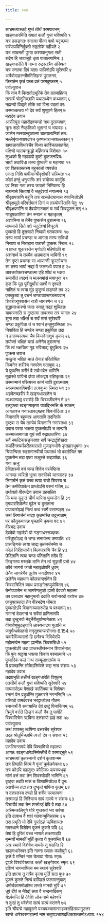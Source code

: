 ```yaml
---
title: १५४

---
```

साभ्रमत्यास्तटे गुप्तं तीर्थं परमपावनम्  
खङ्गधारमिति ख्यातं कलौ गुप्तं भविष्यति १  
यत्र प्रसङ्गतः स्नात्वा पीत्वा वापो यदृच्छया  
सर्वपापविनिर्मुक्तो रुद्रलोके महीयते २  
यत्र साभ्रमती पुण्या कश्यपानुगता सती  
रुद्रेण हि जटाजूटे धृता पातालगामिनः ३  
खङ्गधारेति वै नाम्ना रुद्रस्तत्रैव संस्थितः  
यत्र स्नात्वा दिवं याताः पापिनोऽपि सुरेश्वरि ४  
अत्रैवोदाहरन्तीममितिहासं पुरातनम्  
किरातेन कृतं यच्च व्रतं परमदुष्करम् ५  
पार्वत्युवाच  
किं नाम वै किरातोऽभूत्किं तेन व्रतमाहितम्  
तत्सर्वं श्रोतुमिच्छामि यथातथ्येन कथ्यताम् ६  
नह्यन्यो विद्यते लोके त्वां विना वदतां वरः  
तस्मात्कथय भो देव सर्वं शुश्रूषणे हितम् ७  
महादेव उवाच  
आसीत्पुरा महारौद्रश्चण्डो नाम दुरात्मवान्  
क्रूरः शठो नैष्कृतिको भूतानां च भयावहः ८  
जालेन मत्स्यान्दुष्टात्मा घातयत्यनिशं ततः  
भल्लैर्मृगान्श्वापदांश्च कृष्णसारान्सशल्लकान् ९  
खगान्नानाविधांश्चैव विध्वा कांश्चित्प्रपातयेत्  
पक्षिणो घातयन्क्रुद्धो बर्हिणश्च विशेषतः १०  
लुब्धको हि महापापो दुष्टो दुष्टजनप्रियः  
भार्या तथाविधा तस्य पुंश्चली च महामया ११  
एवं विहरतस्तस्य बहुकालो व्यवर्त्तत  
एकदा निशि पापीयान्श्रीवृक्षोपरि संस्थितः १२  
कोलं हन्तुं धनुःपाणिः शरं संयोज्य कार्मुके  
एवं निशा गता तस्य जाग्रतो निमिषस्य हि  
माघमासे सितायां वै चतुर्दश्यां नगात्मजे १३  
श्रीवृक्षपत्राणि बहूनि तत्र सञ्च्छेदयामास रुषान्वितोऽपि  
श्रीवृक्षमूले परिवर्त्तमानं लिगं च तस्योपरितानि पेतुः १४  
श्रीवृक्षपर्णानि च दैवयोगात्जातं च सर्वं शिवपूजनं तत् १५  
गण्डूषकारिणा तेन स्नपनं च महत्कृतम्  
अज्ञानिना च तेनैव पुष्कसेन दुरात्मना १६  
माघमासे सिते पक्षे चतुर्दश्यां विधूदये  
पुष्कसो हि दुराचारो निष्पन्नो गतकल्मषः १७  
तस्य भार्या प्रचण्डा च आगता तस्य सन्निधौ  
निराशा च निराहारा यत्रासौ पुष्कसः स्थितः १८  
न प्राप्तः शूकरस्तेन मृगोऽपि महिषोऽपि वा  
अशनार्थं च तस्यैव अन्नमादाय भामिनी १९  
तेन दृष्टा प्रचण्डा सा आयान्ती क्रूरलोचना  
सा तस्य भार्या नद्यां वै जलमध्ये पपात ह २०  
तावत्तयोक्तश्चण्डात्मा एहि शीघ्रं च भक्षय  
समानीतं त्वदर्थं च मत्स्यमांसं मयाधुना २१  
कृतं किं मूढ पूर्वेद्युर्मांसं पार्श्वे न दृश्यते  
नाशितं च त्वया मूढ कुटुम्बं लङ्घते तव २२  
एतच्छ्रुत्वा तु वचनं चण्डायाश्चण्डरूपवान्  
शिवरात्र्युपवासेन रात्रौ जागरणेन च २३  
शुद्धान्तःकरणो जातः स्नातुं नद्यां शुचिव्रतः  
यावत्स्नाति स दुष्टात्मा तावत्श्वा तत्र चागतः २४  
शुना तदा भक्षितं च सर्वं मांसं सुरेश्वरि  
चण्डा प्रकुपिता तं च श्वानं हन्तुमुपस्थिता २५  
निवारिता हि चण्डेन चण्डा प्रकुपिता तदा  
न हन्तव्यस्त्वया चैष किमनेनाशुभं कृतम् २६  
तयोक्तं भक्षितं चान्नं अनेनैव दुरात्मना  
किं त्वं भक्षयिता मूढ भविताद्य बुभुक्षितः २७  
पुष्कस उवाच  
यच्छुना भक्षितं चान्नं तेनाहं परितोषितः  
किमनेन शरीरेण नश्वरेण गतायुषा २८  
ये पुष्यन्ति शरीरं वै सर्वभावेन भामिनि  
मूढास्ते पापिनो ज्ञेया लोकद्वय बहिष्कृताः २९  
तस्मान्मानं परित्यज्य कामं चापि दुरात्मताम्  
स्वस्थाभावविमर्शेन तत्वबुध्या स्थिरा भव ३०  
अहमेतच्छरीरं वै खङ्गधारव्रतेन च  
त्यक्ष्याम्यद्य वरारोहे किं चिरञ्जीवनेन मे ३१  
इत्युक्त्वा खङ्गमाकृष्य यावद्भिनत्ति कं स्वकम्  
आगताश्च गणास्तावद्बहवः शिवनोदिताः ३२  
विमानानि बहून्यत्र आगतानि तदन्तिके  
दृष्ट्वा स चैव तान्येवं विमानानि गणांस्तथा ३३  
उवाच परया भक्त्या पुष्कसोऽपि च तान्प्रति  
कस्मात्समागता यूयं सर्वे रुद्राक्षधारिणः ३४  
सर्वे स्फटिकसङ्काशाः सर्वे चन्द्रार्द्धशेखराः  
कपर्दिनश्चर्मपरीतवाससो भुजङ्गभोगैः कृतहारभूषणाः ३५  
श्रियान्विता रुद्रसमानवीर्या यथातथं भो वदतोचितं मम  
पुष्कसेन तदा पृष्टा ऊचुस्ते रुद्रपार्षदाः ३६  
गणा ऊचुः  
प्रेषितास्मो वयं चण्ड शिवेन परमेष्ठिना  
आगच्छ त्वरितो भूत्वा सस्त्रीको यानमारुह ३७  
लिगार्चनं कृतं यच्च त्वया रात्रौ शिवस्य च  
तेन कर्मविपाकेन प्राप्तोऽसि परमां गतिम् ३८  
तथोक्तो वीरभद्रेण उवाच प्रहसन्निव  
किं मया सुकृतं चीर्णं पापिना पुष्कसेन हि ३९  
मृगयारसिकेनैव मूढेन च दुरात्मना  
पापाचारोह्यहं नित्यं कथं स्वर्गे वसाम्यहम् ४०  
कथं लिगार्चनं चाद्या कृतमस्ति तदुच्यताम्  
परं कौतुकमापन्नः पृच्छामि कृपया वद ४१  
वीरभद्र उवाच  
देवदेवो महादेवो यो गङ्गाधरसञ्ज्ञकः  
परितुष्टोऽद्य ते चण्ड सभार्यस्य उमापतिः ४२  
प्रासङ्गिकं त्वया चाद्य कृतमर्चनमेव च  
कोलं निरीक्षमाणेन बिल्वपत्राणि चैव हि ४३  
छेदितानि त्वया चण्ड पतितानि तदैव हि  
लिङ्गस्य मस्तके तानि तेन त्वं सुकृती प्रभो ४४  
तवैवं जागरो जातो महावृक्षोपरि ध्रुवम्  
तेनैव जागरेणैव तुतोष जगदीश्वरः ४५  
छलेनैव महाभाग कोलसन्दर्शनेन हि  
शिवरात्रिदिनं व्याध प्रसङ्गेनाप्युपोषितम् ४६  
तेनोपवासेन च जागरेणतुष्टो ह्यसौ देववरो महात्मा  
तव प्रसादाय महानुभावो ददाति सर्वान्वरदो वरांश्च ४७  
एवमुक्तस्तदा तेन वीरभद्रेण धीमता  
पुष्कसोऽपि विमानाग्र्यमारुरोह च पश्यताम् ४८  
गणानां देवतानां च सर्वेषां प्राणिनामपि  
तदा दुन्दुभयो नेदुर्भेरीतूर्याण्यनेकशः ४९  
वीणावेणुमृदङ्गानि लास्यनाट्य युतानि च  
जगुर्गन्धर्वपतयो ननृतुश्चाप्सरोगणाः 6.154.५०  
चामरैर्विज्यमानो हि छत्रैश्च विविधैरपि  
महोत्सवेन महता ह्यानीतः शिवसन्निधौ ५१  
पुष्कसोऽपि तदा प्राप्तस्तीर्थस्नान शिवार्चनात्  
किं पुनः श्रद्धया भक्त्या शिवाय परमात्माने ५२  
पुष्पादिकं फलं गन्धं ताम्बूलाक्षतमेव च  
ये प्रयच्छन्ति लोकेऽस्मिंस्ते रुद्रा नात्र संशयः ५३  
महादेव उवाच  
तदाप्रभृति तत्तीर्थं खङ्गधारेति विश्रुतम्  
एतत्तीर्थं कलौ गुप्तं भविष्यति सुरेश्वरि ५४  
माघमासेऽथ वैशाखे कार्तिक्यां च विशेषतः  
स्नानं येन प्रकुर्वन्ति मुक्तास्ते नगनन्दिनि ५५  
वसिष्ठो वामदेवश्च भरद्वाजोऽथ गौतमः  
स्नानार्थे वै समायान्ति देवं द्रष्टुं पिनाकिनम् ५६  
त्रियुगे वर्त्तते लिङ्गं कलौ नैव तु पार्वति  
विश्वामित्रेण ऋषिणा दत्तशापो ह्यहं तदा ५७  
पार्वत्युवाच  
कथं शापस्तु ऋषिणा दत्तश्चैव सुरेश्वर  
तदहं श्रोतुमिच्छामि त्वत्तो देव न संशयः ५८  
महादेव उवाच  
एकस्मिन्समये देवि विश्वामित्रो महातपाः  
आगतः खङ्गधारेऽस्मिंस्तीर्थे वै परमाद्भुते ५९  
साभ्रमत्यां कृतस्नानो दर्शनं कृतवान्मम  
तत्र तिष्ठति नित्यं वै पूजां कुर्वन्ननेकधा ६०  
तत्र कोऽपि महादुष्टः कौलिकः पापरुपधृक्  
मांसं दत्तं तदा तेन शिवस्योपरि भामिनि ६१  
दृष्ट्वा तदपि मांसं च विश्वामित्रोऽथ वै पुनः  
अब्रवीच्च तदा तत्र दुष्कृतं पापिना कृतम् ६२  
न दत्तस्तस्य दण्डो हि शर्वेण परमात्मना  
तस्मादहं हि निश्चित्य शापं दास्ये न संशयः ६३  
विचार्यैवं तदा तेन शप्तोऽहं देवि वै तदा ६४  
अस्मिन्कलियुगे घोरे गुप्तस्त्वं भव सर्वथा  
इति दत्वाथ वै शापं गतवान्मुनिसत्तमः ६५  
तदा प्रभृति भो देवि गुप्तोऽहं ऋषिशापतः  
ममस्थाने विशेषेण पूजनं कुरुते यदि ६६  
तेषां हि दुरितं यच्च नश्यते तत्क्षणादपि  
मृन्मयीं मामकीं मूर्तिं कृत्वा ये पूजयन्ति वै ६७  
अत्र स्थाने विशेषेण मामके तु वसन्ति हि  
खङ्गधारेश्वर इति नाम्ना ख्यातः कलौयुगे ६८  
कृते वै मन्दिरं नाम त्रेतायां गौरवः स्मृतः  
द्वापरे विश्वविख्यातः कलौ खङ्गेश्वरः स्मृतः ६९  
दक्षिणं भागमाश्रित्य मम स्थानं सुरेश्वरि  
इति ज्ञात्वा तु तत्रैव कृत्वा मूर्तिं सदा बुधः ७०  
पूजनं कुरुते नित्यं वाञ्छितं फलमाप्नुयात्  
धर्मार्थकाममोक्षांश्च लभते मानवो भुवि ७१  
धूपं दीपं च नैवेद्यं तथा वै चन्दनादिकम्  
येऽर्पयन्ति हि देवेशि लोकनाथे महेश्वरि  
न दुःखं तु भवेत्तेषां सत्यं सत्यं वरानने ७२  
इति श्रीपाद्मे महापुराणे पञ्चपञ्चाशत्साहस्रसंहितायामुउत्तर  
खण्डे धारेश्वरमाहात्म्यं नाम चतुष्पञ्चाशदधिकशततमोऽध्यायः १५४